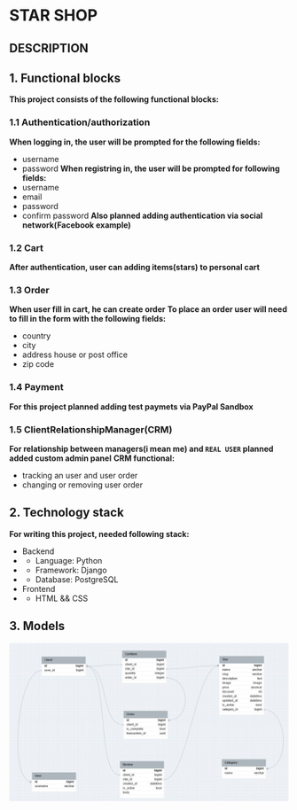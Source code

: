 # STAR SHOP

## DESCRIPTION

## 1. Functional blocks
**This project consists of the following functional blocks:**

### 1.1 Authentication/authorization
**When logging in, the user will be prompted for the following fields:**
- username
- password
**When registring in, the user will be prompted for following fields:**
- username
- email
- password
- confirm password
**Also planned adding authentication via social network(Facebook example)**

### 1.2 Cart
**After authentication, user can adding items(stars) to personal cart**

### 1.3 Order
**When user fill in cart, he can create order**
**To place an order user will need to fill in the form with the following fields:**
- country
- city
- address house or post office
- zip code

### 1.4 Payment
**For this project planned adding test paymets via PayPal Sandbox**

### 1.5 ClientRelationshipManager(CRM)
**For relationship between managers(i mean me) and `REAL USER` planned added custom admin panel**
**CRM functional:**
- tracking an user and user order
- changing or removing user order

## 2. Technology stack
**For writing this project, needed following stack:**
- Backend
- - Language: Python
- - Framework: Django
- - Database: PostgreSQL
- Frontend
- - HTML && CSS

## 3. Models
![Models](docs/models.jpg)
